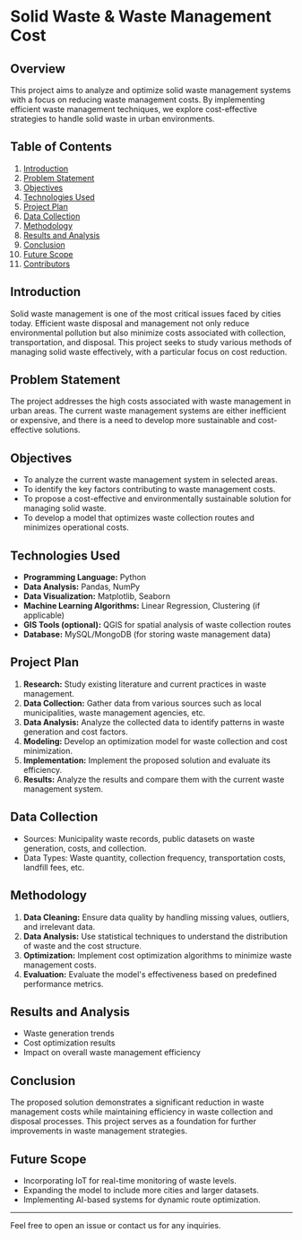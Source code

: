 # Solid Waste & Waste Management Cost

## Overview

This project aims to analyze and optimize solid waste management systems with a focus on reducing waste management costs. By implementing efficient waste management techniques, we explore cost-effective strategies to handle solid waste in urban environments.

## Table of Contents

1. [Introduction](#introduction)
2. [Problem Statement](#problem-statement)
3. [Objectives](#objectives)
4. [Technologies Used](#technologies-used)
5. [Project Plan](#project-plan)
6. [Data Collection](#data-collection)
7. [Methodology](#methodology)
8. [Results and Analysis](#results-and-analysis)
9. [Conclusion](#conclusion)
10. [Future Scope](#future-scope)
11. [Contributors](#contributors)

## Introduction

Solid waste management is one of the most critical issues faced by cities today. Efficient waste disposal and management not only reduce environmental pollution but also minimize costs associated with collection, transportation, and disposal. This project seeks to study various methods of managing solid waste effectively, with a particular focus on cost reduction.

## Problem Statement

The project addresses the high costs associated with waste management in urban areas. The current waste management systems are either inefficient or expensive, and there is a need to develop more sustainable and cost-effective solutions.

## Objectives

- To analyze the current waste management system in selected areas.
- To identify the key factors contributing to waste management costs.
- To propose a cost-effective and environmentally sustainable solution for managing solid waste.
- To develop a model that optimizes waste collection routes and minimizes operational costs.

## Technologies Used

- **Programming Language:** Python
- **Data Analysis:** Pandas, NumPy
- **Data Visualization:** Matplotlib, Seaborn
- **Machine Learning Algorithms:** Linear Regression, Clustering (if applicable)
- **GIS Tools (optional):** QGIS for spatial analysis of waste collection routes
- **Database:** MySQL/MongoDB (for storing waste management data)

## Project Plan

1. **Research:** Study existing literature and current practices in waste management.
2. **Data Collection:** Gather data from various sources such as local municipalities, waste management agencies, etc.
3. **Data Analysis:** Analyze the collected data to identify patterns in waste generation and cost factors.
4. **Modeling:** Develop an optimization model for waste collection and cost minimization.
5. **Implementation:** Implement the proposed solution and evaluate its efficiency.
6. **Results:** Analyze the results and compare them with the current waste management system.

## Data Collection

- Sources: Municipality waste records, public datasets on waste generation, costs, and collection.
- Data Types: Waste quantity, collection frequency, transportation costs, landfill fees, etc.

## Methodology

1. **Data Cleaning:** Ensure data quality by handling missing values, outliers, and irrelevant data.
2. **Data Analysis:** Use statistical techniques to understand the distribution of waste and the cost structure.
3. **Optimization:** Implement cost optimization algorithms to minimize waste management costs.
4. **Evaluation:** Evaluate the model's effectiveness based on predefined performance metrics.

## Results and Analysis

- Waste generation trends
- Cost optimization results
- Impact on overall waste management efficiency

## Conclusion

The proposed solution demonstrates a significant reduction in waste management costs while maintaining efficiency in waste collection and disposal processes. This project serves as a foundation for further improvements in waste management strategies.

## Future Scope

- Incorporating IoT for real-time monitoring of waste levels.
- Expanding the model to include more cities and larger datasets.
- Implementing AI-based systems for dynamic route optimization.

---

Feel free to open an issue or contact us for any inquiries.


